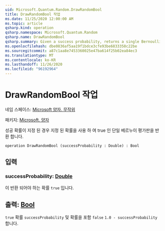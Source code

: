 ```yaml
---
uid: Microsoft.Quantum.Random.DrawRandomBool
title: DrawRandomBool 작업
ms.date: 11/25/2020 12:00:00 AM
ms.topic: article
qsharp.kind: operation
qsharp.namespace: Microsoft.Quantum.Random
qsharp.name: DrawRandomBool
qsharp.summary: Given a success probability, returns a single Bernoulli trial that is true with the given probability.
ms.openlocfilehash: dbe0836af5aa19f1bdce3cfe93be6833358c22be
ms.sourcegitcommit: a87c1aa8e7453360025e47ba614f25b02ea84ec3
ms.translationtype: MT
ms.contentlocale: ko-KR
ms.lasthandoff: 11/26/2020
ms.locfileid: "96192964"
---
```

# <a name="drawrandombool-operation"></a>DrawRandomBool 작업

네임 스페이스: [Microsoft 양자. 무작위](xref:Microsoft.Quantum.Random)

패키지: [Microsoft. 양자](https://nuget.org/packages/Microsoft.Quantum.QSharp.Core)


성공 확률이 지정 된 경우 지정 된 확률을 사용 하 여 true 인 단일 베르누이 평가판을 반환 합니다.

```qsharp
operation DrawRandomBool (successProbability : Double) : Bool
```


## <a name="input"></a>입력

### <a name="successprobability--double"></a>successProbability: [Double](xref:microsoft.quantum.lang-ref.double)

이 반환 되어야 하는 확률 `true` 입니다.



## <a name="output--bool"></a>출력: [Bool](xref:microsoft.quantum.lang-ref.bool)

`true` 확률 `successProbability` 및 확률을 포함 `false` `1.0 - successProbability` 합니다.
